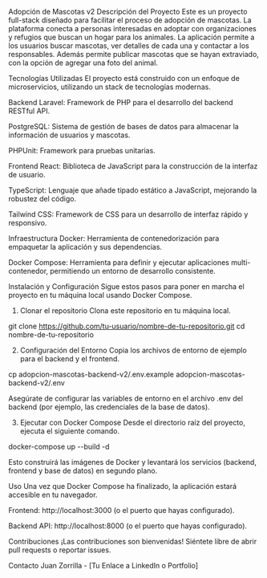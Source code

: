 Adopción de Mascotas v2
Descripción del Proyecto
Este es un proyecto full-stack diseñado para facilitar el proceso de adopción de mascotas. La plataforma conecta a personas interesadas en adoptar con organizaciones y refugios que buscan un hogar para los animales. La aplicación permite a los usuarios buscar mascotas, ver detalles de cada una y contactar a los responsables. Además permite publicar mascotas que se hayan extraviado, con la opción de agregar una foto del animal.

Tecnologías Utilizadas
El proyecto está construido con un enfoque de microservicios, utilizando un stack de tecnologías modernas.

Backend
Laravel: Framework de PHP para el desarrollo del backend RESTful API.

PostgreSQL: Sistema de gestión de bases de datos para almacenar la información de usuarios y mascotas.

PHPUnit: Framework para pruebas unitarias.

Frontend
React: Biblioteca de JavaScript para la construcción de la interfaz de usuario.

TypeScript: Lenguaje que añade tipado estático a JavaScript, mejorando la robustez del código.

Tailwind CSS: Framework de CSS para un desarrollo de interfaz rápido y responsivo.

Infraestructura
Docker: Herramienta de contenedorización para empaquetar la aplicación y sus dependencias.

Docker Compose: Herramienta para definir y ejecutar aplicaciones multi-contenedor, permitiendo un entorno de desarrollo consistente.

Instalación y Configuración
Sigue estos pasos para poner en marcha el proyecto en tu máquina local usando Docker Compose.

1. Clonar el repositorio
Clona este repositorio en tu máquina local.

git clone https://github.com/tu-usuario/nombre-de-tu-repositorio.git
cd nombre-de-tu-repositorio

2. Configuración del Entorno
Copia los archivos de entorno de ejemplo para el backend y el frontend.

cp adopcion-mascotas-backend-v2/.env.example adopcion-mascotas-backend-v2/.env

Asegúrate de configurar las variables de entorno en el archivo .env del backend (por ejemplo, las credenciales de la base de datos).

3. Ejecutar con Docker Compose
Desde el directorio raíz del proyecto, ejecuta el siguiente comando.

docker-compose up --build -d

Esto construirá las imágenes de Docker y levantará los servicios (backend, frontend y base de datos) en segundo plano.

Uso
Una vez que Docker Compose ha finalizado, la aplicación estará accesible en tu navegador.

Frontend: http://localhost:3000 (o el puerto que hayas configurado).

Backend API: http://localhost:8000 (o el puerto que hayas configurado).

Contribuciones
¡Las contribuciones son bienvenidas! Siéntete libre de abrir pull requests o reportar issues.

Contacto
Juan Zorrilla  - [Tu Enlace a LinkedIn o Portfolio]
